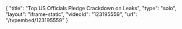 {
    "title": "Top US Officials Pledge Crackdown on Leaks",
    "type": "solo",
    "layout": "iframe-static",
    "videoId": "123195559",
    "url": "\/tvpembed\/123195559"
}
